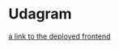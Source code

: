 # Udagram

[a link to the deployed frontend](http://moussa-udagram.s3-website-us-east-1.amazonaws.com)
